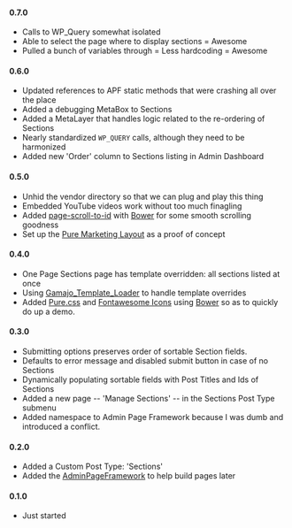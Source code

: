 #### 0.7.0
* Calls to WP_Query somewhat isolated
* Able to select the page where to display sections = Awesome
* Pulled a bunch of variables through = Less hardcoding = Awesome

#### 0.6.0
* Updated references to APF static methods that were crashing all over the place
* Added a debugging MetaBox to Sections
* Added a MetaLayer that handles logic related to the re-ordering of Sections
* Nearly standardized `WP_QUERY` calls, although they need to be harmonized
* Added new 'Order' column to Sections listing in Admin Dashboard

#### 0.5.0
* Unhid the vendor directory so that we can plug and play this thing
* Embedded YouTube videos work without too much finagling
* Added [page-scroll-to-id](https://github.com/malihu/page-scroll-to-id) with [Bower](http://bower.io/) for some smooth scrolling goodness
* Set up the [Pure Marketing Layout](http://purecss.io/layouts/marketing/) as a proof of concept

#### 0.4.0
* One Page Sections page has template overridden: all sections listed at once
* Using [Gamajo_Template_Loader](https://github.com/GaryJones/Gamajo-Template-Loader) to handle template overrides
* Added [Pure.css](http://purecss.io/) and [Fontawesome Icons](https://github.com/FortAwesome/Font-Awesome) using [Bower](http://bower.io/) so as to quickly do up a demo.

#### 0.3.0
* Submitting options preserves order of sortable Section fields.
* Defaults to error message and disabled submit button in case of no Sections 
* Dynamically populating sortable fields with Post Titles and Ids of Sections 
* Added a new page -- 'Manage Sections' -- in the Sections Post Type submenu  
* Added namespace to Admin Page Framework because I was dumb and introduced a conflict.

#### 0.2.0
* Added a Custom Post Type: 'Sections'
* Added the [AdminPageFramework](https://wordpress.org/plugins/admin-page-framework/) to help build pages later

#### 0.1.0
* Just started
